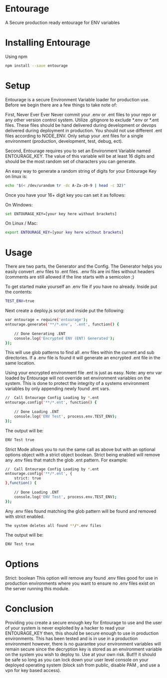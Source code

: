 # Entourage
A Secure production ready entourage for ENV variables

# Installing Entourage

Using npm

```bash
npm install --save entourage
```

# Setup

Entourage is a secure Environment Variable loader for production use. Before we begin there are a few things to take note of:

First, Never Ever Ever Never commit your .env or .ent files to your repo or any other version control system. Utilize .gitignore to exclude *.env or *.ent files. These files should be hand delivered during development or devops delivered during deployment in production. You should not use different .ent files according to NODE_ENV. Only setup your .ent files for a single environment (production, development, test, debug, ect).

Second, Entourage requires you to set an Environment Variable named ENTOURAGE_KEY. The value of this variable will be at least 16 digits and should be the most random set of characters you can generate.

An easy way to generate a random string of digits for your Entourage Key on linux is:
```bash
echo "$(< /dev/urandom tr -dc A-Za-z0-9 | head -c 32)"
```

Once you have your 16+ digit key you can set it as follows:

On Windows:
```bash
set ENTOURAGE_KEY=[your key here without brackets]
```

On Linux / Mac:
```bash
export ENTOURAGE_KEY=[your key here without brackets]
```

# Usage

There are two parts, the Generator and the Config. The Generator helps you easily convert .env files to .ent files. .env fils are ini files without headers (comments are still allowed if the line starts with a semicolon ;)

To get started make yourself an .env file if you have no already. Inside put the contents:

```bash
TEST_ENV=true
```

Next create a deploy.js script and inside put the following:
```bash
var entourage = require('entourage');
entourage.generate('**/*.env', '.ent', function() {
	
	// Done Generating .ENT
	console.log('Encrypted ENV (ENT) Generated');
});
```

This will use glob patterns to find all .env files within the current and sub directories. If a .env file is found it will generate an encrypted .ent file in the same location.

Using your encrypted environment file .ent is just as easy. Note: any env var loaded by Entourage will not override set environment variables on the system. This is done to protect the integrity of a systems environment variables by only appending newly found .ent vars.

```bash
//  Call Entourage Config Loading by *.ent
entourage.config('**/*.ent', function() {
		
	// Done Loading .ENT
	console.log('ENV Test', process.env.TEST_ENV);
});
```

The output will be:

```bash
ENV Test true
```

Strict Mode allows you to run the same call as above but with an optional options object with a strict object boolean. Strict being enabled will remove any .env files that match the glob .ent pattern. For example:


```bash
//  Call Entourage Config Loading by *.ent
entourage.config('**/*.ent', {
	strict: true
},function() {
		
	// Done Loading .ENT
	console.log('ENV Test', process.env.TEST_ENV);
});
```

Any .env files found matching the glob pattern will be found and removed with strict enabled.


```bash
The system deletes all found **/*.env files
```

The output will be:

```bash
ENV Test true
```

# Options

Strict: boolean
This option will remove any found .env files good for use in production environments where you want to ensure no .env files exist on the server running this module.

# Conclusion

Providing you create a secure enough key for Entourage to use and the user of your system is never exploited by a hacker to read your ENTOURAGE_KEY then, this should be secure enough to use in production environments. This has been tested and is in use in a production environment however, there is no guarantee your environment variables will remain secure since the decryption key is stored as an environment variable on the system you wish to deploy to. Use at your own risk. But!!! it should be safe so long as you can lock down your user level console on your deployed operating system (block ssh from public, disable PAM , and use a vpn for key based access).
